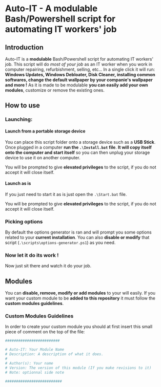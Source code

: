 # Auto-IT - A modulable Bash/Powershell script for automating IT workers' job

## Introduction

Auto-IT is a **modulable** Bash/Powershell script for automating IT workers' job. This script will do *most of your job* as an IT worker when you work in computer repairing, refurbishment, selling, etc... In a single click it will run: **Windows Updates, Windows Debloater, Disk Cleaner, installing common softwares, change the default wallpaper by your companie's wallpaper and more !** As it is made to be modulable **you can easily add your own modules**, customize or remove the existing ones.


## How to use
### Launching:
#### Launch from a portable storage device

You can place this script folder onto a storage device such as a **USB Stick**. Once plugged in a computer **run the `.\Install.bat` file**.
**It will copy itself onto the computer and start itself** so you can then unplug your storage device to use it on another computer.

You will be prompted to give **elevated privileges** to the script, if you do not accept it will close itself.

#### Launch as is
If you just need to start it as is just open the `.\Start.bat` file. 

You will be prompted to give **elevated privileges** to the script, if you do not accept it will close itself.

### Picking options
By default the options generator is ran and will prompt you some options related to your **current installation**. You can also **disable or modify** that script (`.\scripts\options-generator.ps1`) as you need.

### Now let it do its work !

Now just sit there and watch it do your job. 


## Modules

You can **disable, remove, modify or add modules** to your will easily. If you want your custom module to be **added to this repository** it must follow the **custom modules guidelines**.

### Custom Modules Guidelines

In order to create your custom module you should at first insert this small piece of comment on the top of the file:

```ps1
#########################

# Auto-IT: Your Module Name
# Description: A description of what it does.
#
# Author(s): Your name
# Version: The version of this module (If you make revisions to it)
# Note: optionnal side note

##########################
```
